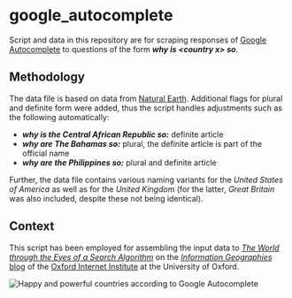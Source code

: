 google_autocomplete
===================

Script and data in this repository are for scraping responses of [Google Autocomplete](https://support.google.com/websearch/answer/106230?hl=en) to questions of the form **_why is &lt;country x&gt; so_**.

Methodology
-----------
The data file is based on data from [Natural Earth](http://www.naturalearthdata.com). Additional flags for plural and definite form were added, thus the script handles adjustments such as the following automatically:

* **_why is the Central African Republic so:_** definite article
* **_why are The Bahamas so:_** plural, the definite article is part of the official name
* **_why are the Philippines so:_** plural and definite article

Further, the data file contains various naming variants for the *United States of America* as well as for the *United Kingdom* (for the latter, *Great Britain* was also included, despite these not being identical).

Context
-------

This script has been employed for assembling the input data to [_The World through the Eyes of a Search Algorithm_](http://geography.oii.ox.ac.uk/#the-world-through-the-eyes-of-a-search-algorithm) on the [_Information Geographies_ blog](http://geography.oii.ox.ac.uk) of the [Oxford Internet Institute](http://www.oii.ox.ac.uk) at the University of Oxford.

![Happy and powerful countries according to Google Autocomplete](http://geography.oii.ox.ac.uk/wp-content/uploads/2014/01/happy_powerful-1024x724.png)

